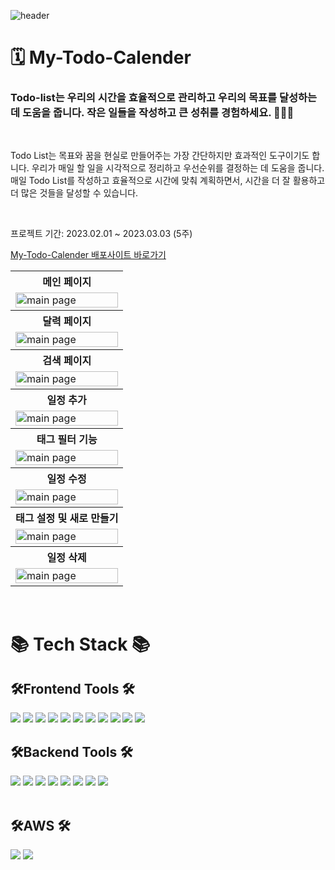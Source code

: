 ![header](https://capsule-render.vercel.app/api?type=waving&color=0995FE&fontColor=ffffff&height=200&section=header&text=My-Todo-Calender&fontSize=70&animation=fadeIn&fontAlignY=40&desc=&descSize=30&width=100)

# 🗓️ My-Todo-Calender

### Todo-list는 우리의 시간을 효율적으로 관리하고 우리의 목표를 달성하는데 도움을 줍니다. 작은 일들을 작성하고 큰 성취를 경험하세요. 👏👏👏

<br>

Todo List는 목표와 꿈을 현실로 만들어주는 가장 간단하지만 효과적인 도구이기도 합니다. 우리가 매일 할 일을 시각적으로 정리하고 우선순위를 결정하는 데 도움을 줍니다. 매일 Todo List를 작성하고 효율적으로 시간에 맞춰 계획하면서, 시간을 더 잘 활용하고 더 많은 것들을 달성할 수 있습니다.

<br>

프로젝트 기간: 2023.02.01 ~ 2023.03.03 (5주)

<a href="http://calender123.s3-website.ap-northeast-2.amazonaws.com/"  target="_blank"> My-Todo-Calender 배포사이트 바로가기</a>

<table >	
 <tr >
    <th >
      메인 페이지
    </th>
  </tr>
  <tr>
    <td>
      <img src="https://github.com/nile27/My-Calender/assets/114140840/97d04e13-d75a-460d-b4ef-b424cb442a6e"  alt="main page" width = 100% >
    </td>
   </tr> 
   <tr>
    <th>
      달력 페이지
    </th>
  </tr>
  <tr>
    <td>
      <img src="https://github.com/nile27/My-Calender/assets/114140840/1f56e936-25ae-4ee2-8f06-025d6f3818a6"  alt="main page" width = 100% >
    </td>
   </tr> 
   <tr>
    <th>
      검색 페이지
    </th>
  </tr>
  <tr>
    <td>
      <img src="https://github.com/nile27/My-Calender/assets/114140840/ec3691f3-0145-4f1f-8c83-d973c665fcb9"  alt="main page" width = 100% >
    </td>
   </tr> 
     <tr>
    <th>
      일정 추가
    </th>
  </tr>
  <tr>
    <td>
      <img src="https://github.com/nile27/My-Calender/assets/114140840/c745e802-aeef-48bd-b62c-ce62187e9485"  alt="main page" width = 100% >
    </td>
   </tr> 
   <tr>
    <th>
      태그 필터 기능
    </th>
  </tr>
  <tr>
    <td>
      <img src="https://github.com/nile27/My-Calender/assets/114140840/c4d5fea8-54da-4b96-8600-3fc0f4ce890d"  alt="main page" width = 100% >
    </td>
   </tr> 
   <tr>
    <th>
      일정 수정 
    </th>
  </tr>
  <tr>
    <td>
      <img src="https://github.com/nile27/My-Calender/assets/114140840/3c667c13-a69a-4642-b582-49c18566a437"  alt="main page" width = 100% >
    </td>
   </tr> 
      </tr> 
   <tr>
    <th>
      태그 설정 및 새로 만들기
    </th>
  </tr>
  <tr>
    <td>
      <img src="https://github.com/nile27/My-Calender/assets/114140840/145f438c-c616-43cb-807d-089bd4b35e57"  alt="main page" width = 100% >
    </td>
   </tr> 
   <tr>
    <th>
      일정 삭제
    </th>
  </tr>
  <tr>
    <td>
      <img src="https://github.com/nile27/My-Calender/assets/114140840/df21a382-3802-41b6-8deb-bfa874d40d1d"  alt="main page" width = 100% >
    </td>
   </tr> 
</table>		
<br/>

# 📚 Tech Stack 📚

## 🛠Frontend Tools 🛠

<div align="left">
	<img src="https://img.shields.io/badge/React-444444?style=for-the-badge&logo=react" />
	<img src="https://img.shields.io/badge/HTML5-E34F26?style=for-the-badge&logo=HTML5&logoColor=white" />
	<img src="https://img.shields.io/badge/CSS3-1572B6?style=for-the-badge&logo=CSS3&logoColor=white" />
	<img src="https://img.shields.io/badge/TypeScript-007acc?style=for-the-badge&logo=TypeScript&logoColor=white" />
	<img src="https://img.shields.io/badge/Styled_components-DB7093?style=for-the-badge&logo=styledcomponents&logoColor=white" />
	<img src="https://img.shields.io/badge/ESlint-4B32C3?style=for-the-badge&logo=eslint&logoColor=white" />
  <img src="https://img.shields.io/badge/Prettier-F7B93E?style=for-the-badge&logo=prettier&logoColor=white" />
	<img src="https://img.shields.io/badge/Redux_toolkit-764ABC?style=for-the-badge&logo=Redux&logoColor=white" />
  <img src="https://img.shields.io/badge/axios-5A29E4?style=for-the-badge&logo=axios&logoColor=white" />
  <img src="https://img.shields.io/badge/Date_fns-770C56?style=for-the-badge&logo=datefns&logoColor=white" />
    <img src="https://img.shields.io/badge/datePicker-50B0E9?style=for-the-badge&logo=datefns&logoColor=white" />
  
<br>
	
## 🛠Backend Tools 🛠
<div align=left>
 <img src="https://img.shields.io/badge/typescript-007acc?style=for-the-badge&logo=typescript&logoColor=white">
	<img src="https://img.shields.io/badge/node.js-339933?style=for-the-badge&logo=node.js&logoColor=white" />
	<img src="https://img.shields.io/badge/ts_node-3178C6?style=for-the-badge&logo=ts-node&logoColor=white" />
	<img src="https://img.shields.io/badge/express-000000?style=for-the-badge&logo=express&logoColor=white" />
  <img src="https://img.shields.io/badge/nodemon-76D04B?style=for-the-badge&logo=nodemon&logoColor=white" />
  <img src="https://img.shields.io/badge/amazonec2-FF9900?style=for-the-badge&logo=amazonec2&logoColor=white" />
  <img src="https://img.shields.io/badge/mongodb-47A248?style=for-the-badge&logo=mongodb&logoColor=white" />
	<img src="https://img.shields.io/badge/mongoose-880000?style=for-the-badge&logo=mongoose&logoColor=white" />
  
</div>
<br>

## 🛠AWS 🛠

<div align=left>
  <img src="https://img.shields.io/badge/s3-569A31?style=for-the-badge&logo=amazons3&logoColor=white" />
    <img src="https://img.shields.io/badge/ec2-FF9900?style=for-the-badge&logo=amazonec2&logoColor=white" />
</div>
<br>
